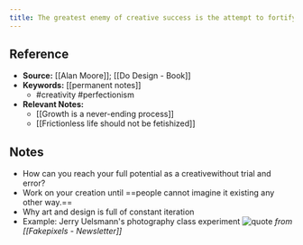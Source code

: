 ```yaml
---
title: The greatest enemy of creative success is the attempt to fortify against failure
---
```

## Reference
- **Source:** [[Alan Moore]]; [[Do Design - Book]]
- **Keywords:** [[permanent notes]]
	- #creativity #perfectionism
- **Relevant Notes:**
	- [[Growth is a never-ending process]]
	- [[Frictionless life should not be fetishized]]
## Notes
- How can you reach your full potential as a creativewithout trial and error?
- Work on your creation until ==people cannot imagine it existing any other way.==
- Why art and design is full of constant iteration
- Example: Jerry Uelsmann's photography class experiment
![quote](https://storage.googleapis.com/reading-supply-assets/reading.supply.e0f0a461-57cc-40ff-9668-a2cc8dfc6b53.png)
*from [[Fakepixels - Newsletter]]*